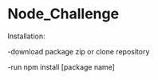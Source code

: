 # Node_Challenge
Installation:

-download package zip or clone repository

-run npm install [package name]



